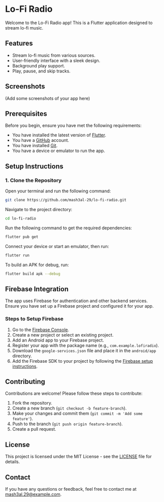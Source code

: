 # Lo-Fi Radio

Welcome to the Lo-Fi Radio app! This is a Flutter application designed to stream lo-fi music. 

## Features

- Stream lo-fi music from various sources.
- User-friendly interface with a sleek design.
- Background play support.
- Play, pause, and skip tracks.

## Screenshots

(Add some screenshots of your app here)

## Prerequisites

Before you begin, ensure you have met the following requirements:

- You have installed the latest version of [Flutter](https://flutter.dev/docs/get-started/install).
- You have a [GitHub](https://github.com/) account.
- You have installed [Git](https://git-scm.com/).
- You have a device or emulator to run the app.

## Setup Instructions

### 1. Clone the Repository

Open your terminal and run the following command:

```bash
git clone https://github.com/mash3al-29/lo-fi-radio.git
```
Navigate to the project directory:

```bash
cd lo-fi-radio
```
Run the following command to get the required dependencies:

``` bash
flutter pub get
```
Connect your device or start an emulator, then run:

``` bash
flutter run
```
To build an APK for debug, run:
``` bash
flutter build apk --debug
```

## Firebase Integration
The app uses Firebase for authentication and other backend services. Ensure you have set up a Firebase project and configured it for your app.

### Steps to Setup Firebase
1. Go to the [Firebase Console](https://console.firebase.google.com/).
2. Create a new project or select an existing project.
3. Add an Android app to your Firebase project.
4. Register your app with the package name (e.g., `com.example.lofiradio`).
5. Download the `google-services.json` file and place it in the `android/app` directory.
6. Add the Firebase SDK to your project by following the [Firebase setup instructions](https://firebase.google.com/docs/flutter/setup).

## Contributing
Contributions are welcome! Please follow these steps to contribute:

1. Fork the repository.
2. Create a new branch (`git checkout -b feature-branch`).
3. Make your changes and commit them (`git commit -m 'Add some feature'`).
4. Push to the branch (`git push origin feature-branch`).
5. Create a pull request.

## License
This project is licensed under the MIT License - see the [LICENSE](LICENSE) file for details.

## Contact
If you have any questions or feedback, feel free to contact me at mash3al.29@example.com.

